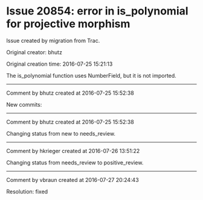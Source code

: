 # Issue 20854: error in is_polynomial for projective morphism

Issue created by migration from Trac.

Original creator: bhutz

Original creation time: 2016-07-25 15:21:13

The is_polynomial function uses NumberField, but it is not imported.


---

Comment by bhutz created at 2016-07-25 15:52:38

New commits:


---

Comment by bhutz created at 2016-07-25 15:52:38

Changing status from new to needs_review.


---

Comment by hkrieger created at 2016-07-26 13:51:22

Changing status from needs_review to positive_review.


---

Comment by vbraun created at 2016-07-27 20:24:43

Resolution: fixed
